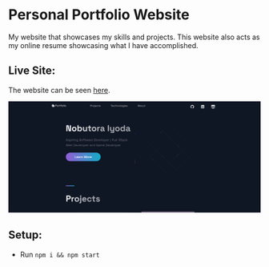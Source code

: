 # Personal Portfolio Website
My website that showcases my skills and projects. This website also acts as my online resume showcasing what I have accomplished.

## Live Site:
The website can be seen [here](https://niyoda.onrender.com/).

![screenshot of website](https://github.com/Noby1Kenobi/portfolio-website/blob/main/public/images/screenshot.png)

## Setup:
- Run `npm i && npm start`